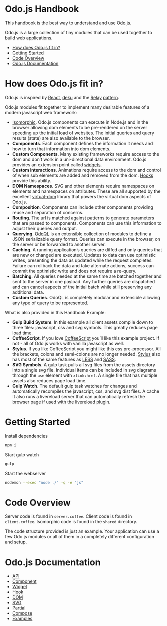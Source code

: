 # Odo.js Handbook

This handbook is the best way to understand and use [Odo.js](https://github.com/odojs/odojs).

Odo.js is a large collection of tiny modules that can be used together to build web applications.

- [How does Odo.js fit in?](#how-does-odojs-fit-in)
- [Getting Started](#getting-started)
- [Code Overview](#code-overview)
- [Odo.js Documentation](#odo-js-documentation)

# How does Odo.js fit in?

Odo.js is inspired by [React](https://facebook.github.io/react/), [deku](https://github.com/segmentio/deku) and the [Relay](https://facebook.github.io/react/blog/2015/02/20/introducing-relay-and-graphql.html) [pattern](https://facebook.github.io/react/blog/2015/03/19/building-the-facebook-news-feed-with-relay.html).

Odo.js modules fit together to implement many desirable features of a modern javascript web framework:

- [Isomorphic](http://nerds.airbnb.com/isomorphic-javascript-future-web-apps/). Odo.js components can execute in Node.js and in the browser allowing dom elements to be pre-rendered on the server speeding up the initial load of websites. The initial queries and query results (state) are also available to the browser.
- **Components**. Each component defines the information it needs and how to turn that information into dom elements.
- **Custom Components**. Many existing frameworks require access to the dom and don’t work in a uni-directional data environment. Odo.js provides an extension point called [widgets](https://github.com/odojs/odojs/wiki/widget).
- **Custom Interactions**. Animations require access to the dom and control of when sub elements are added and removed from the dom. [Hooks](https://github.com/odojs/odojs/wiki/hook) provide this ability.
- **DOM Namespaces**. SVG and other elements require namespaces on elements and namespaces on attributes. These are all supported by the excellent [virtual-dom](https://github.com/Matt-Esch/virtual-dom) library that powers the virtual dom aspects of Odo.js.
- **Composition**. Components can include other components providing reuse and separation of concerns.
- **Routing**. The url is matched against patterns to generate parameters that are passed to components. Components can use this information to adjust their queries and output.
- **Querying**. [OdoQL](https://github.com/odojs/odoql) is an extensible collection of modules to define a JSON serializable query format. Queries can execute in the browser, on the server or be forwarded to another server.
- **Caching**. A running application’s queries are diffed and only queries that are new or changed are executed. Updates to data can use optimistic writes, presenting the data as updated while the request completes. Failure can rollback the data and take alternate actions, success can commit the optimistic write and does not require a re-query.
- **Batching**. All queries needed at the same time are batched together and sent to the server in one payload. Any further queries are dispatched and can cancel aspects of the initial batch while still preserving any additional data.
- **Custom Queries**. OdoQL is completely modular and extensible allowing any type of query to be represented.


What is also provided in this Handbook Example:

- **Gulp Build System**. In this example all client assets compile down to three files: javascript, css and svg symbols. This greatly reduces page load time.
- **CoffeeScript**. If you love [CoffeeScript](http://coffeescript.org/) you’ll like this example project. If not - all of Odo.js works with vanilla javascript as well.
- **Stylus**. If you like CoffeeScript you might like this css pre-processor. All the brackets, colons and semi-colons are no longer needed. [Stylus](https://learnboost.github.io/stylus/) also has most of the same features as [LESS](http://lesscss.org/) and [SASS](http://sass-lang.com/). 
- **SVG Symbols**. A gulp task pulls all svg files from the assets directory into a single svg file. Individual items can be included in svg diagrams through the `use` element with `xlink:href`. A single file that has multiple assets also reduces page load time.
- **Gulp Watch**. The default gulp task watches for changes and automatically recompiles the javascript, css, and svg dist files. A cache  It also runs a livereload server that can automatically refresh the browser page if used with the livereload plugin.


# Getting Started

Install dependencies
```sh
npm i
```

Start gulp watch
```sh
gulp
```

Start the webserver
```sh
nodemon --exec "node ./" -q -e "js"
```


# Code Overview

Server code is found in `server.coffee`.
Client code is found in `client.coffee`.
Isomorphic code is found in the `shared` directory.

The code structure provided is just an example. Your application can use a few Odo.js modules or all of them in a completely different configuration and setup.


# Odo.js Documentation

- [API](https://github.com/odojs/odojs/wiki/home)
- [Component](https://github.com/odojs/odojs/wiki/component)
- [Widget](https://github.com/odojs/odojs/wiki/widget)
- [Hook](https://github.com/odojs/odojs/wiki/hook)
- [DOM](https://github.com/odojs/odojs/wiki/dom)
- [SVG](https://github.com/odojs/odojs/wiki/svg)
- [Partial](https://github.com/odojs/odojs/wiki/partial)
- [Compose](https://github.com/odojs/odojs/wiki/compose)
- [Examples](https://github.com/odojs/odojs/wiki/examples)

